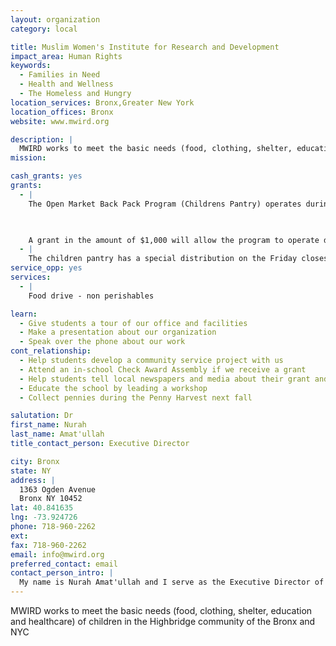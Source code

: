 ```yaml
---
layout: organization
category: local

title: Muslim Women's Institute for Research and Development
impact_area: Human Rights
keywords: 
  - Families in Need
  - Health and Wellness
  - The Homeless and Hungry
location_services: Bronx,Greater New York
location_offices: Bronx
website: www.mwird.org

description: |
  MWIRD works to meet the basic needs (food, clothing, shelter, education and healthcare) of children in the Highbridge community of the Bronx and NYC
mission: 

cash_grants: yes
grants: 
  - |
    The Open Market Back Pack Program (Childrens Pantry) operates during the school year and had 215 registered participants, ages 5 through 16.

    

    A grant in the amount of $1,000 will allow the program to operate during the summer months of July and August.
  - |
    The children pantry has a special distribution on the Friday closest to Three Kings Day during what gifts and toys are distributed. A grant in the amount of $1000 will assist in the purchase of the gifts and toys.
service_opp: yes
services: 
  - |
    Food drive - non perishables

learn: 
  - Give students a tour of our office and facilities
  - Make a presentation about our organization
  - Speak over the phone about our work
cont_relationship: 
  - Help students develop a community service project with us
  - Attend an in-school Check Award Assembly if we receive a grant
  - Help students tell local newspapers and media about their grant and/or project with us
  - Educate the school by leading a workshop
  - Collect pennies during the Penny Harvest next fall

salutation: Dr
first_name: Nurah
last_name: Amat'ullah
title_contact_person: Executive Director

city: Bronx
state: NY
address: |
  1363 Ogden Avenue  
  Bronx NY 10452
lat: 40.841635
lng: -73.924726
phone: 718-960-2262
ext: 
fax: 718-960-2262
email: info@mwird.org
preferred_contact: email
contact_person_intro: |
  My name is Nurah Amat'ullah and I serve as the Executive Director of MWIRD. I also started the organization. We do many things at MWIRD. Please visit our website: www.mwird.org to learn more about what we do.
---
```

MWIRD works to meet the basic needs (food, clothing, shelter, education and healthcare) of children in the Highbridge community of the Bronx and NYC